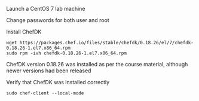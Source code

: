 Launch a CentOS 7 lab machine

Change passwords for both user and root

Install ChefDK

```
wget https://packages.chef.io/files/stable/chefdk/0.18.26/el/7/chefdk-0.18.26-1.el7.x86_64.rpm
sudo rpm -ivh chefdk-0.18.26-1.el7.x86_64.rpm
```

ChefDK version 0.18.26 was installed as per the course material, although newer versions had been released


Verify that ChefDK was installed correctly

`sudo chef-client --local-mode`
